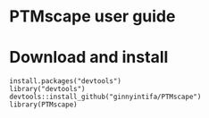 # PTMscape user guide

# Download and install

```
install.packages("devtools")
library("devtools")
devtools::install_github("ginnyintifa/PTMscape")
library(PTMscape)

```






